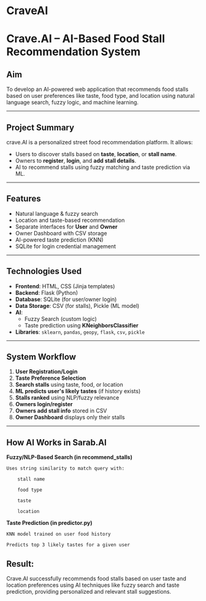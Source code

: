 # CraveAI
# Crave.AI – AI-Based Food Stall Recommendation System

##  Aim
To develop an AI-powered web application that recommends food stalls based on user preferences like taste, food type, and location using natural language search, fuzzy logic, and machine learning.

---

##  Project Summary

crave.AI is a personalized street food recommendation platform. It allows:
- Users to discover stalls based on **taste**, **location**, or **stall name**.
- Owners to **register**, **login**, and **add stall details**.
- AI to recommend stalls using fuzzy matching and taste prediction via ML.

---

##  Features

-  Natural language & fuzzy search
-  Location and taste-based recommendation
-  Separate interfaces for **User** and **Owner**
-  Owner Dashboard with CSV storage
-  AI-powered taste prediction (KNN)
-  SQLite for login credential management

---

##  Technologies Used

- **Frontend**: HTML, CSS (Jinja templates)
- **Backend**: Flask (Python)
- **Database**: SQLite (for user/owner login)
- **Data Storage**: CSV (for stalls), Pickle (ML model)
- **AI**: 
  - Fuzzy Search (custom logic)
  - Taste prediction using **KNeighborsClassifier**
- **Libraries**: `sklearn`, `pandas`, `geopy`, `flask`, `csv`, `pickle`

---

##  System Workflow

1. **User Registration/Login**
2. **Taste Preference Selection**
3. **Search stalls** using taste, food, or location
4. **ML predicts user's likely tastes** (if history exists)
5. **Stalls ranked** using NLP/fuzzy relevance
6. **Owners login/register**
7. **Owners add stall info** stored in CSV
8. **Owner Dashboard** displays only their stalls

---
## How AI Works in Sarab.AI
 **Fuzzy/NLP-Based Search (in recommend_stalls)**

    Uses string similarity to match query with:

        stall name

        food type

        taste

        location

 **Taste Prediction (in predictor.py)**

    KNN model trained on user food history

    Predicts top 3 likely tastes for a given user

## Result:
Crave.AI successfully recommends food stalls based on user taste and location preferences using AI techniques like fuzzy search and taste prediction, providing personalized and relevant stall suggestions.

